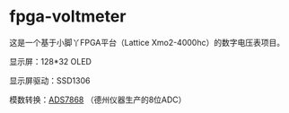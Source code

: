 # fpga-voltmeter
这是一个基于小脚丫FPGA平台（Lattice Xmo2-4000hc）的数字电压表项目。

显示屏：128*32 OLED

显示屏驱动：SSD1306

模数转换：[ADS7868](https://www.ti.com/product/ADS7868) （德州仪器生产的8位ADC）
